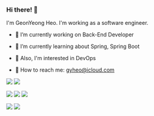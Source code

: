 ### Hi there! 👋

I'm GeonYeong Heo. I'm working as a software engineer.

- 🔭 I’m currently working on Back-End Developer

- 🌱 I’m currently learning about Spring, Spring Boot

- 🐳 Also, I'm interested in DevOps

- 💬 How to reach me: gyheo@icloud.com

<img src="https://img.shields.io/badge/Spring-6DB33F?style=for-the-badge&logo=Spring&logoColor=white"> <img src="https://img.shields.io/badge/SpringBoot-6DB33F?style=for-the-badge&logo=SpringBoot&logoColor=white"><br>

<img src="https://img.shields.io/badge/JavaScript-F7DF1E?style=for-the-badge&logo=JavaScript&logoColor=white"> <img src="https://img.shields.io/badge/TypeScript-3178C6?style=for-the-badge&logo=TypeScript&logoColor=white"> <img src="https://img.shields.io/badge/Vue.js-4FC08D?style=for-the-badge&logo=Vue.js&logoColor=white">

<img src="https://img.shields.io/badge/Docker-2496ED?style=for-the-badge&logo=Docker&logoColor=white">  <img src="https://img.shields.io/badge/Kubernetes-326CE5?style=for-the-badge&logo=Kubernetes&logoColor=white">
